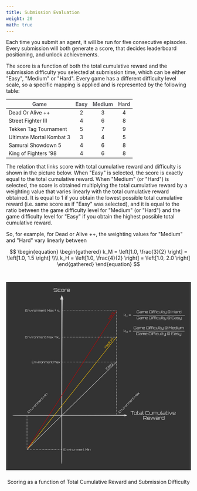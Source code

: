 ```yaml
---
title: Submission Evaluation
weight: 20
math: true
---
```


Each time you submit an agent, it will be run for five consecutive episodes. Every submission will both generate a score, that decides leaderboard positioning, and unlock achievements. 

The score is a function of both the total cumulative reward and the submission difficulty you selected at submission time, which can be either "Easy", "Medium" or "Hard". Every game has a different difficulty level scale, so a specific mapping is applied and is represented by the following table:

| <strong><span style="color:#5B5B60;">Game</span></strong> | <strong><span style="color:#5B5B60;">Easy</span></strong> | <strong><span style="color:#5B5B60;">Medium</span></strong> | <strong><span style="color:#5B5B60;">Hard</span></strong> |
| ------------------------------------------------------------ | :----------------------------------------------------------------: | :----------------------------------------------------------------: | :----------------------------------------------------------------: |
| Dead Or Alive ++                                               | 2 | 3 | 4 |
| Street Fighter III                                             | 4 | 6 | 8 |
| Tekken Tag Tournament                                          | 5 | 7 | 9 |
| Ultimate Mortal Kombat 3                                       | 3 | 4 | 5 |
| Samurai Showdown 5                                             | 4 | 6 | 8 |
| King of Fighters '98                                           | 4 | 6 | 8 |

The relation that links score with total cumulative reward and difficulty is shown in the picture below. When "Easy" is selected, the score is exactly equal to the total cumulative reward. When "Medium" (or "Hard") is selected, the score is obtained multiplying the total cumulative reward by a weighting value that varies linearly with the total cumulative reward obtained. It is equal to 1 if you obtain the lowest possible total cumulative reward (i.e. same score as if "Easy" was selected), and it is equal to the ratio between the game difficulty level for "Medium" (or "Hard") and the game difficulty level for "Easy" if you obtain the highest possible total cumulative reward.

So, for example, for Dead or Alive ++, the weighting values for "Medium" and "Hard" vary linearly between

$$
\begin{equation}
\begin{gathered}
k_M = \left[1.0,  \frac{3}{2} \right] = \left[1.0,  1.5 \right] \\\\
k_H = \left[1.0,  \frac{4}{2} \right] = \left[1.0,  2.0 \right]
\end{gathered}
\end{equation}
$$

<figure style="margin-bottom:40px; margin-top:40px; margin-right:auto; margin-left:auto; width: 100%;">
  <img src="/images/score_chart.jpg" style="margin-top:0px;margin-bottom:20px; margin-right:0px; margin-left:0px;">
  <figcaption align="middle">Scoring as a function of Total Cumulative Reward and Submission Difficulty</figcaption>
</figure>